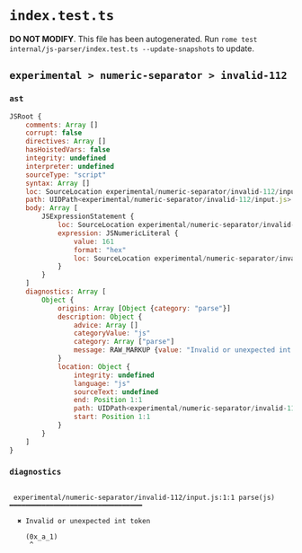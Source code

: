# `index.test.ts`

**DO NOT MODIFY**. This file has been autogenerated. Run `rome test internal/js-parser/index.test.ts --update-snapshots` to update.

## `experimental > numeric-separator > invalid-112`

### `ast`

```javascript
JSRoot {
	comments: Array []
	corrupt: false
	directives: Array []
	hasHoistedVars: false
	integrity: undefined
	interpreter: undefined
	sourceType: "script"
	syntax: Array []
	loc: SourceLocation experimental/numeric-separator/invalid-112/input.js 1:0-2:0
	path: UIDPath<experimental/numeric-separator/invalid-112/input.js>
	body: Array [
		JSExpressionStatement {
			loc: SourceLocation experimental/numeric-separator/invalid-112/input.js 1:0-1:8
			expression: JSNumericLiteral {
				value: 161
				format: "hex"
				loc: SourceLocation experimental/numeric-separator/invalid-112/input.js 1:1-1:7
			}
		}
	]
	diagnostics: Array [
		Object {
			origins: Array [Object {category: "parse"}]
			description: Object {
				advice: Array []
				categoryValue: "js"
				category: Array ["parse"]
				message: RAW_MARKUP {value: "Invalid or unexpected int token"}
			}
			location: Object {
				integrity: undefined
				language: "js"
				sourceText: undefined
				end: Position 1:1
				path: UIDPath<experimental/numeric-separator/invalid-112/input.js>
				start: Position 1:1
			}
		}
	]
}
```

### `diagnostics`

```

 experimental/numeric-separator/invalid-112/input.js:1:1 parse(js) ━━━━━━━━━━━━━━━━━━━━━━━━━━━━━━━━━

  ✖ Invalid or unexpected int token

    (0x_a_1)
     ^


```
